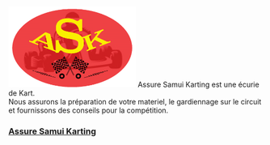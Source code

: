 <img src="media/logo/assure_samui_karting_logo.webp" style="width:50%">
Assure Samui Karting est une écurie de Kart.<br>
Nous assurons la préparation de votre materiel, le gardiennage sur le circuit et fournissons des conseils pour la compétition.<br>
<h3><a href=" https://nikolla2502.github.io/Assure-Samui-Karting/" target="_blank">Assure Samui Karting</a></h3>